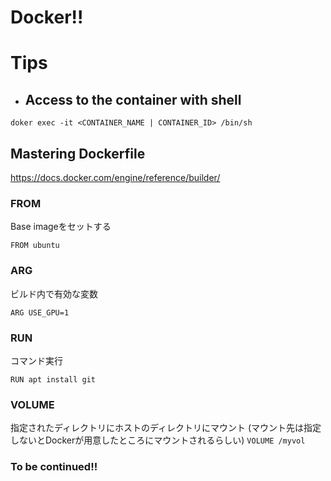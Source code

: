 # Docker!!

# Tips
- ## Access to the container with shell
```
doker exec -it <CONTAINER_NAME | CONTAINER_ID> /bin/sh
```



## Mastering Dockerfile
https://docs.docker.com/engine/reference/builder/
### FROM
Base imageをセットする

`FROM ubuntu`
### ARG
ビルド内で有効な変数

`ARG USE_GPU=1`
### RUN
コマンド実行

`RUN apt install git`
### VOLUME
指定されたディレクトリにホストのディレクトリにマウント
(マウント先は指定しないとDockerが用意したところにマウントされるらしい)
`VOLUME /myvol`

### To be continued!!
